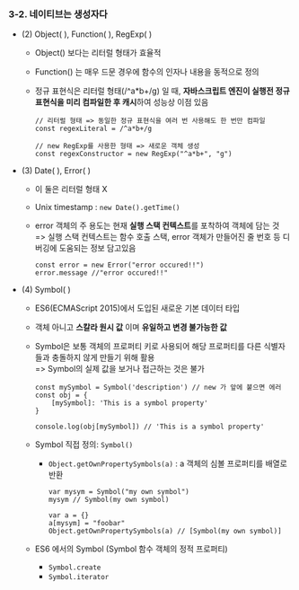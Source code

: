 ### 3-2. 네이티브는 생성자다

-   (2) Object( ), Function( ), RegExp( )

    -   Object() 보다는 리터럴 형태가 효율적
    -   Function() 는 매우 드문 경우에 함수의 인자나 내용을 동적으로 정의

    -   정규 표현식은 리터럴 형태(/^a\*b+/g) 일 때, **자바스크립트 엔진이 실행전 정규 표현식을 미리 컴파일한 후 캐시**하여 성능상 이점 있음

        ```
        // 리터럴 형태 => 동일한 정규 표현식을 여러 번 사용해도 한 번만 컴파일
        const regexLiteral = /^a*b+/g

        // new RegExp를 사용한 형태 => 새로운 객체 생성
        const regexConstructor = new RegExp("^a*b+", "g")
        ```

-   (3) Date( ), Error( )

    -   이 둘은 리터럴 형태 X
    -   Unix timestamp : `new Date().getTime()`
    -   error 객체의 주 용도는 현재 **실행 스택 컨텍스트**를 포착하여 객체에 담는 것  
        => 실행 스택 컨텍스트는 함수 호출 스택, error 객체가 만들어진 줄 번호 등 디버깅에 도움되는 정보 담고있음

        ```
        const error = new Error("error occured!!")
        error.message //"error occured!!"
        ```

-   (4) Symbol( )

    -   ES6(ECMAScript 2015)에서 도입된 새로운 기본 데이터 타입

    -   객체 아니고 **스칼라 원시 값** 이며 **유일하고 변경 불가능한 값**

    -   Symbol은 보통 객체의 프로퍼티 키로 사용되어 해당 프로퍼티를 다른 식별자들과 충돌하지 않게 만들기 위해 활용  
        => Symbol의 실제 값을 보거나 접근하는 것은 불가

        ```
        const mySymbol = Symbol('description') // new 가 앞에 붙으면 에러
        const obj = {
            [mySymbol]: 'This is a symbol property'
        }

        console.log(obj[mySymbol]) // 'This is a symbol property'
        ```

    -   Symbol 직접 정의: `Symbol()`

        -   `Object.getOwnPropertySymbols(a)` : a 객체의 심볼 프로퍼티를 배열로 반환

            ```
            var mysym = Symbol("my own symbol")
            mysym // Symbol(my own symbol)

            var a = {}
            a[mysym] = "foobar"
            Object.getOwnPropertySymbols(a) // [Symbol(my own symbol)]
            ```

    -   ES6 에서의 Symbol (Symbol 함수 객체의 정적 프로퍼티)
        -   `Symbol.create`
        -   `Symbol.iterator`
